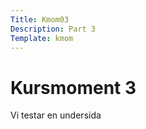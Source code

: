```yaml
---
Title: Kmom03
Description: Part 3
Template: kmom
---
```


Kursmoment 3
==================

Vi testar en undersida

